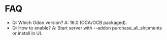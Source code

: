 # FAQ

- Q: Which Odoo version? A: 16.0 (OCA/OCB packaged).
- Q: How to enable? A: Start server with --addon purchase_all_shipments or install in UI.
